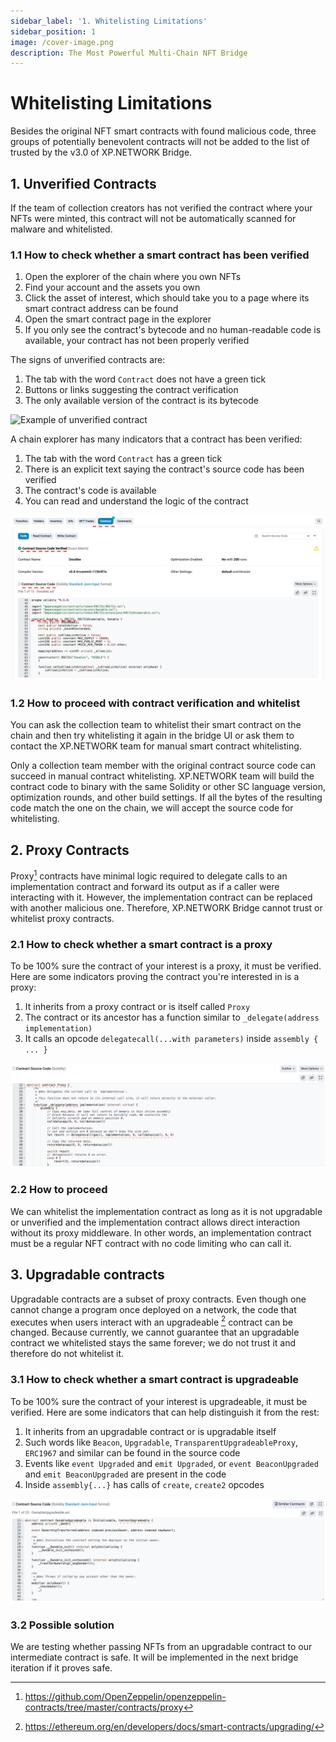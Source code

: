 ```yaml
---
sidebar_label: '1. Whitelisting Limitations'
sidebar_position: 1
image: /cover-image.png
description: The Most Powerful Multi-Chain NFT Bridge
---
```


# Whitelisting Limitations

Besides the original NFT smart contracts with found malicious code, three groups of potentially benevolent contracts will not be added to the list of trusted by the v3.0 of XP.NETWORK Bridge.

## 1. Unverified Contracts

If the team of collection creators has not verified the contract where your NFTs were minted, this contract will not be automatically scanned for malware and whitelisted.

### 1.1 How to check whether a smart contract has been verified

1. Open the explorer of the chain where you own NFTs
2. Find your account and the assets you own
3. Click the asset of interest, which should take you to a page where its smart contract address can be found
4. Open the smart contract page in the explorer
5. If you only see the contract's bytecode and no human-readable code is available, your contract has not been properly verified

The signs of unverified contracts are:
1. The tab with the word `Contract` does not have a green tick
2. Buttons or links suggesting the contract verification
3. The only available version of the contract is its bytecode

![Example of unverified contract](img/bridge3/Unverified.png)

A chain explorer has many indicators that a contract has been verified:

1. The tab with the word `Contract` has a green tick
2. There is an explicit text saying the contract's source code has been verified
3. The contract's code is available
4. You can read and understand the logic of the contract

![Example of a verified contract](../../static/img/bridge3/verified.png)

### 1.2 How to proceed with contract verification and whitelist

You can ask the collection team to whitelist their smart contract on the chain and then try whitelisting it again in the bridge UI or ask them to contact the XP.NETWORK team for manual smart contract whitelisting.

Only a collection team member with the original contract source code can succeed in manual contract whitelisting. XP.NETWORK team will build the contract code to binary with the same Solidity or other SC language version, optimization rounds, and other build settings. If all the bytes of the resulting code match the one on the chain, we will accept the source code for whitelisting.

## 2. Proxy Contracts

Proxy[^1] contracts have minimal logic required to delegate calls to an implementation contract and forward its output as if a caller were interacting with it. However, the implementation contract can be replaced with another malicious one. Therefore, XP.NETWORK Bridge cannot trust or whitelist proxy contracts.

### 2.1 How to check whether a smart contract is a proxy

To be 100% sure the contract of your interest is a proxy, it must be verified. Here are some indicators proving the contract you're interested in is a proxy:

1. It inherits from a proxy contract or is itself called `Proxy`
2. The contract or its ancestor has a function similar to `_delegate(address implementation)`
3. It calls an opcode `delegatecall(...with parameters)` inside `assembly { ... }`

![Example of a proxy contract](../../static/img/bridge3/proxy.png)

### 2.2 How to proceed

We can whitelist the implementation contract as long as it is not upgradable or unverified and the implementation contract allows direct interaction without its proxy middleware. In other words, an implementation contract must be a regular NFT contract with no code limiting who can call it.

## 3. Upgradable contracts

Upgradable contracts are a subset of proxy contracts. Even though one cannot change a program once deployed on a network, the code that executes when users interact with an upgradeable [^2] contract can be changed. Because currently, we cannot guarantee that an upgradable contract we whitelisted stays the same forever; we do not trust it and therefore do not whitelist it.

### 3.1 How to check whether a smart contract is upgradeable

To be 100% sure the contract of your interest is upgradeable, it must be verified. Here are some indicators that can help distinguish it from the rest:

1. It inherits from an upgradable contract or is upgradable itself
2. Such words like `Beacon`, `Upgradable`, `TransparentUpgradeableProxy`, `ERC1967`  and similar can be found in the source code
3. Events like `event Upgraded` and `emit Upgraded`, or `event BeaconUpgraded` and `emit BeaconUpgraded` are present in the code
4. Inside `assembly{...}` has calls of `create`, `create2` opcodes

![Upgradable example](../../static/img/bridge3/Upgrdable.png)

### 3.2 Possible solution

We are testing whether passing NFTs from an upgradable contract to our intermediate contract is safe. It will be implemented in the next bridge iteration if it proves safe.

[^1]: https://github.com/OpenZeppelin/openzeppelin-contracts/tree/master/contracts/proxy

[^2]: https://ethereum.org/en/developers/docs/smart-contracts/upgrading/
